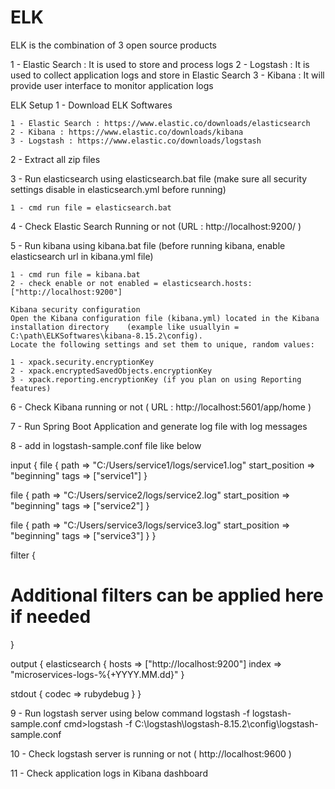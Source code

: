 # ELK
ELK is the combination of 3 open source products

1 - Elastic Search : It is used to store and process logs
2 - Logstash : It is used to collect application logs and store in Elastic Search
3 - Kibana : It will provide user interface to monitor application logs

ELK Setup
1 - Download ELK Softwares

	1 - Elastic Search : https://www.elastic.co/downloads/elasticsearch
	2 - Kibana : https://www.elastic.co/downloads/kibana
	3 - Logstash : https://www.elastic.co/downloads/logstash


2 - Extract all zip files

3 - Run elasticsearch using elasticsearch.bat file (make sure all security settings disable in elasticsearch.yml before running)

 	1 - cmd run file = elasticsearch.bat


4 - Check Elastic Search Running or not (URL : http://localhost:9200/ )

5 - Run kibana using kibana.bat file (before running kibana, enable elasticsearch url in kibana.yml file)

 	1 - cmd run file = kibana.bat
	2 - check enable or not enabled = elasticsearch.hosts: ["http://localhost:9200"]

	Kibana security configuration
	Open the Kibana configuration file (kibana.yml) located in the Kibana installation directory 	(example like usuallyin = C:\path\ELKSoftwares\kibana-8.15.2\config).
	Locate the following settings and set them to unique, random values:
	
	1 - xpack.security.encryptionKey
	2 - xpack.encryptedSavedObjects.encryptionKey
	3 - xpack.reporting.encryptionKey (if you plan on using Reporting features)

6 - Check Kibana running or not ( URL : http://localhost:5601/app/home )

7 - Run Spring Boot Application and generate log file with log messages

8 - add in logstash-sample.conf file like below

input {
  file {
    path => "C:/Users/service1/logs/service1.log"
    start_position => "beginning"
    tags => ["service1"]
  }
  
  file {
    path => "C:/Users/service2/logs/service2.log"
    start_position => "beginning"
    tags => ["service2"]
  }

  file {
    path => "C:/Users/service3/logs/service3.log"
    start_position => "beginning"
    tags => ["service3"]
  }
}

filter {
  # Additional filters can be applied here if needed
}

output {
  elasticsearch {
    hosts => ["http://localhost:9200"]
    index => "microservices-logs-%{+YYYY.MM.dd}"
  }
  
  stdout { codec => rubydebug }
}

9 - Run logstash server using below command
	logstash -f logstash-sample.conf
	cmd>logstash -f C:\logstash\logstash-8.15.2\config\logstash-sample.conf

10 - Check logstash server is running or not ( http://localhost:9600 )

11 - Check application logs in Kibana dashboard
